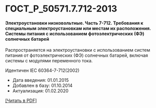 # ГОСТ_Р_50571.7.712-2013

#### Электроустановки низковольтные. Часть 7-712. Требования к специальным электроустановкам или местам их расположения. Системы питания с использованием фотоэлектрических (ФЭ) солнечных батарей

Распространяется на электроустановки с использованием систем питания от фотоэлектрических (ФЭ) солнечных батарей, включая системы с модулями переменного тока.

Идентичен IEC 60364-7-712(2002)

- Дата введения: 01.01.2015
- Добавлен в базу: 01.10.2014
- Актуализация: 01.02.2020

<a href="https://standartgost.ru/g/ГОСТ_Р_50571.7.712-2013.pdf">[Читать в PDF]</a>
